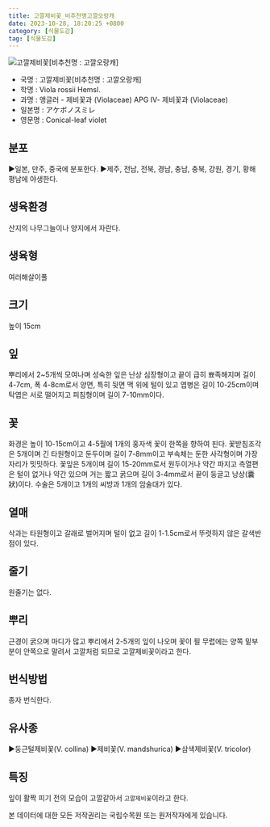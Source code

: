 ```yaml
---
title: 고깔제비꽃_비추천명고깔오랑캐
date: 2023-10-28, 18:20:25 +0800
category: [식물도감]
tag: [식물도감]
---
```




![고깔제비꽃[비추천명 : 고깔오랑캐]](http://www.nature.go.kr/fileUpload/plants/basic/Violaceae/Viola/13680/1_th2.JPG)
- 국명 : 고깔제비꽃[비추천명 : 고깔오랑캐]
- 학명 : Viola rossii Hemsl.
- 과명 : 앵글러 - 제비꽃과 (Violaceae) APG Ⅳ- 제비꽃과 (Violaceae)
- 일본명 : アケボノスミレ
- 영문명 : Conical-leaf violet


## 분포
▶일본, 만주, 중국에 분포한다.▶제주, 전남, 전북, 경남, 충남, 충북, 강원, 경기, 황해 평남에 야생한다.
## 생육환경
산지의 나무그늘이나 양지에서 자란다.
## 생육형
여러해살이풀 
## 크기
높이 15cm
## 잎
뿌리에서 2~5개씩 모여나며 성숙한 잎은 난상 심장형이고 끝이 급히 뾰족해지며 길이 4-7cm, 폭 4-8cm로서 양면, 특히 뒷면 맥 위에 털이 있고 엽병은 길이 10-25cm이며 탁엽은 서로 떨어지고 피침형이며 길이 7-10mm이다.
## 꽃
화경은 높이 10-15cm이고 4-5월에 1개의 홍자색 꽃이 한쪽을 향하여 핀다. 꽃받침조각은 5개이며 긴 타원형이고 둔두이며 길이 7-8mm이고 부속체는 둔한 사각형이며 가장자리가 밋밋하다. 꽃잎은 5개이며 길이 15-20mm로서 원두이거나 약간 파지고 측열편은 털이 없거나 약간 있으며 거는 짧고 굵으며 길이 3-4mm로서 끝이 둥글고 낭상(囊狀)이다. 수술은 5개이고 1개의 씨방과 1개의 암술대가 있다.
## 열매
삭과는 타원형이고 갈래로 벌어지며 털이 없고 길이 1-1.5cm로서 뚜렷하지 않은 갈색반점이 있다.
## 줄기
원줄기는 없다.
## 뿌리
근경이 굵으며 마디가 많고 뿌리에서 2-5개의 잎이 나오며 꽃이 필 무렵에는 양쪽 밑부분이 안쪽으로 말려서 고깔처럼 되므로 고깔제비꽃이라고 한다.
## 번식방법
종자 번식한다.
## 유사종
▶둥근털제비꽃(V. collina)▶제비꽃(V. mandshurica)▶삼색제비꽃(V. tricolor)
## 특징
잎이 활짝 피기 전의 모습이 고깔같아서 `고깔제비꽃`이라고 한다.






본 데이터에 대한 모든 저작권리는 국립수목원 또는 원저작자에게 있습니다.
